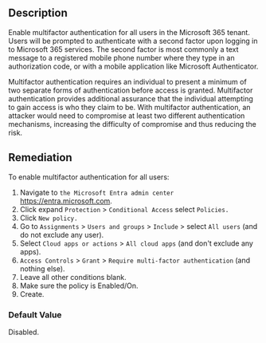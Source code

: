 ## Description

Enable multifactor authentication for all users in the Microsoft 365 tenant. Users will be prompted to authenticate with a second factor upon logging in to Microsoft 365 services. The second factor is most commonly a text message to a registered mobile phone number where they type in an authorization code, or with a mobile application like Microsoft Authenticator.

Multifactor authentication requires an individual to present a minimum of two separate forms of authentication before access is granted. Multifactor authentication provides additional assurance that the individual attempting to gain access is who they claim to be. With multifactor authentication, an attacker would need to compromise at least two different authentication mechanisms, increasing the difficulty of compromise and thus reducing the risk.

## Remediation

To enable multifactor authentication for all users:

1. Navigate to `the Microsoft Entra admin center` https://entra.microsoft.com.
2. Click expand `Protection` > `Conditional Access` select `Policies.`
3. Click `New policy.`
4. Go to `Assignments` > `Users and groups` > `Include` > select `All users` (and do not exclude any user).
5. Select `Cloud apps or actions` > `All cloud apps` (and don't exclude any apps).
6. `Access Controls` > `Grant` > `Require multi-factor authentication` (and nothing else).
7. Leave all other conditions blank.
8. Make sure the policy is Enabled/On.
9. Create.

### Default Value

Disabled.